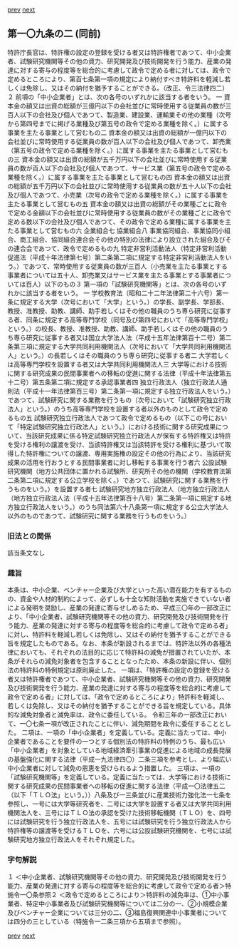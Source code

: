 [prev](/specific\markdowns\特許法\158_Mp-Ch_4-Se_3-At_109.md)
[next](/specific\markdowns\特許法\160_Mp-Ch_4-Se_3-At_110.md)
## 第一〇九条の二 (同前)
特許庁長官は、特許権の設定の登録を受ける者又は特許権者であつて、中小企業者、試験研究機関等その他の資力、研究開発及び技術開発を行う能力、産業の発達に対する寄与の程度等を総合的に考慮して政令で定める者に対しては、政令で定めるところにより、第百七条第一項の規定により納付すべき特許料を軽減し若しくは免除し、又はその納付を猶予することができる。（改正、令三法律四二）
２ 前項の「中小企業者」とは、次の各号のいずれかに該当する者をいう。
一 資本金の額又は出資の総額が三億円以下の会社並びに常時使用する従業員の数が三百人以下の会社及び個人であつて、製造業、建設業、運輸業その他の業種（次号から第四号までに掲げる業種及び第五号の政令で定める業種を除く。）に属する事業を主たる事業として営むもの二 資本金の額又は出資の総額が一億円以下の会社並びに常時使用する従業員の数が百人以下の会社及び個人であつて、卸売業（第五号の政令で定める業種を除く。）に属する事業を主たる事業として営むもの三 資本金の額又は出資の総額が五千万円以下の会社並びに常時使用する従業員の数が百人以下の会社及び個人であつて、サービス業（第五号の政令で定める業種を除く。）に属する事業を主たる事業として営むもの四 資本金の額又は出資の総額が五千万円以下の会社並びに常時使用する従業員の数が五十人以下の会社及び個人であつて、小売業（次号の政令で定める業種を除く。）に属する事業を主たる事業として営むもの五 資本金の額又は出資の総額がその業種ごとに政令で定める金額以下の会社並びに常時使用する従業員の数がその業種ごとに政令で定める数以下の会社及び個人であつて、その政令で定める業種に属する事業を主たる事業として営むもの六 企業組合七 協業組合八 事業協同組合、事業協同小組合、商工組合、協同組合連合会その他の特別の法律により設立された組合及びその連合会であつて、政令で定めるもの九 特定非営利活動法人（特定非営利活動促進法（平成十年法律第七号）第二条第二項に規定する特定非営利活動法人をいう。）であつて、常時使用する従業員の数が三百人（小売業を主たる事業とする事業者については五十人、卸売業又はサービス業を主たる事業とする事業者については百人）以下のもの３ 第一項の「試験研究機関等」とは、次の各号のいずれかに該当する者をいう。
一 学校教育法（昭和二十二年法律第二十六号）第一条に規定する大学（次号において「大学」という。）の学長、副学長、学部長、教授、准教授、助教、講師、助手若しくはその他の職員のうち専ら研究に従事する者、同条に規定する高等専門学校（同号及び第四号において「高等専門学校」という。）の校長、教授、准教授、助教、講師、助手若しくはその他の職員のうち専ら研究に従事する者又は国立大学法人法（平成十五年法律第百十二号）第二条第三項に規定する大学共同利用機関法人（次号において「大学共同利用機関法人」という。）の長若しくはその職員のうち専ら研究に従事する者二 大学若しくは高等専門学校を設置する者又は大学共同利用機関法人三 大学等における技術に関する研究成果の民間事業者への移転の促進に関する法律（平成十年法律第五十二号）第五条第二項に規定する承認事業者四 独立行政法人（独立行政法人通則法（平成十一年法律第百三号）第二条第一項に規定する独立行政法人をいう。）であつて、試験研究に関する業務を行うもの（次号において「試験研究独立行政法人」という。）のうち高等専門学校を設置する者以外のものとして政令で定めるもの五 試験研究独立行政法人であつて政令で定めるもの（以下この号において「特定試験研究独立行政法人」という。）における技術に関する研究成果について、当該研究成果に係る特定試験研究独立行政法人が保有する特許権又は特許を受ける権利の譲渡を受け、当該特許権又は当該特許を受ける権利に基づいて取得した特許権についての譲渡、専用実施権の設定その他の行為により、当該研究成果の活用を行おうとする民間事業者に対し移転する事業を行う者六 公設試験研究機関（地方公共団体に置かれる試験所、研究所その他の機関（学校教育法第二条第二項に規定する公立学校を除く。）であつて、試験研究に関する業務を行うものをいう。）を設置する者七 試験研究地方独立行政法人（地方独立行政法人（地方独立行政法人法（平成十五年法律第百十八号）第二条第一項に規定する地方独立行政法人をいう。）のうち同法第六十八条第一項に規定する公立大学法人以外のものであつて、試験研究に関する業務を行うものをいう。）

### 旧法との関係
該当条文なし

### 趣旨
本条は、中小企業、ベンチャー企業及び大学といった高い潜在能力を有するものの、資金や人材的制約によって、必ずしも十全な知財活動を実施できていない者による発明を奨励し、産業の発達に寄与せしめるため、平成三〇年の一部改正により、「中小企業者、試験研究機関等その他の資力、研究開発及び技術開発を行う能力、産業の発達に対する寄与の程度等を総合的に考慮して政令で定める者」に対し、特許料を軽減し若しくは免除し、又はその納付を猶予することができる旨を規定したものである。なお、本条が新設されるまでは、特許法以外の各種法律においても、それぞれの法目的に応じて特許料の減免が措置されていたが、本条がそれらの減免対象者を包含することとなったため、本条の新設に伴い、個別法の特許料の特例規定は原則廃止した。
一項は、「特許権の設定の登録を受ける者又は特許権者であつて、中小企業者、試験研究機関等その他の資力、研究開発及び技術開発を行う能力、産業の発達に対する寄与の程度等を総合的に考慮して政令で定める者」に対しては、「政令で定めるところにより」特許料を軽減し、若しくは免除し、又はその納付を猶予することができる旨を規定している。具体的な減免対象者と減免率は、政令に委任している。
令和三年の一部改正において、一〇七条一項が改正されたことに伴い、減免期間を政令に委任することとした。
二項は、一項の「中小企業者」を定義している。定義に当たっては、中小企業者であることを要件の一つとする個別法の特許料の特例のうち、最も広い「中小企業者」を対象としている地域経済牽引事業の促進による地域の成長発展の基盤強化に関する法律（平成一九法律四〇）二条三項を参考とし、より幅広い中小企業者に対して減免の恩恵を受けられるよう措置した。
三項は、一項の「試験研究機関等」を定義している。定義に当たっては、大学等における技術に関する研究成果の民間事業者への移転の促進に関する法律（平成一〇法律五二（以下「ＴＬＯ法」という。））八条及び一三条並びに産業技術力強化法一七条を参照し、一号には大学等研究者を、二号には大学を設置する者又は大学共同利用機関法人を、三号にはＴＬＯ法の承認を受けた技術移転機関（ＴＬＯ）を、四号には試験研究を行う独立行政法人を、五号には試験研究を行う独立行政法人から特許権等の譲渡等を受けるＴＬＯを、六号には公設試験研究機関を、七号には試験研究地方独立行政法人をそれぞれ規定した。

### 字句解説
１ ＜中小企業者、試験研究機関等その他の資力、研究開発及び技術開発を行う能力、産業の発達に対する寄与の程度等を総合的に考慮して政令で定める者＞特施令一〇条参照２ ＜政令で定めるところにより＞特許料の減免率は、①中小事業者、特定中小事業者及び試験研究機関等については二分の一、②小規模企業及びベンチャー企業については三分の二、③福島復興関連中小事業者については四分の三としている（特施令一二条三項から五項まで参照）。

[prev](/specific\markdowns\特許法\158_Mp-Ch_4-Se_3-At_109.md)
[next](/specific\markdowns\特許法\160_Mp-Ch_4-Se_3-At_110.md)